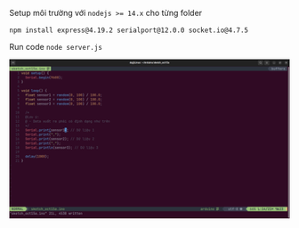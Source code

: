 Setup môi trường với `nodejs >= 14.x` cho từng folder
```
npm install express@4.19.2 serialport@12.0.0 socket.io@4.7.5
```
Run code `node server.js`

![Mô tả hình ảnh](https://github.com/DoanCongQui/Web_Sensor/blob/main/img/Arduino.png)
